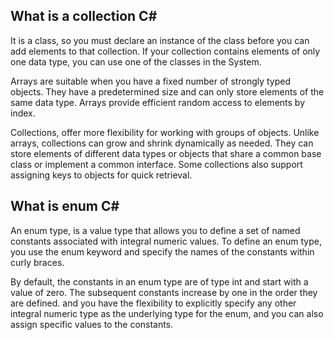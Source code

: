 ## What is a collection C#

It is a class, so you must declare an instance of the class before you can add elements to that collection. 
If your collection contains elements of only one data type, you can use one of the classes in the System.


Arrays are suitable when you have a fixed number of strongly typed objects. 
They have a predetermined size and can only store elements of the same data type. 
Arrays provide efficient random access to elements by index.

Collections, offer more flexibility for working with groups of objects. Unlike arrays, 
collections can grow and shrink dynamically as needed. 
They can store elements of different data types or objects that share a common base class or implement a common interface. 
Some collections also support assigning keys to objects for quick retrieval.


## What is enum C#

An enum type, is a value type that allows you to define a set of named constants associated with integral numeric values. 
To define an enum type, you use the enum keyword and specify the names of the constants within curly braces.

By default, the constants in an enum type are of type int and start with a value of zero. 
The subsequent constants increase by one in the order they are defined. and you have the flexibility to explicitly specify any other integral numeric type as the underlying type for the enum, and you can also assign specific values to the constants.
